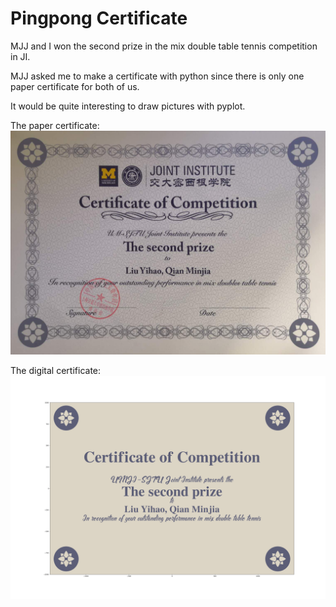 # Pingpong Certificate

MJJ and I won the second prize in the mix double table tennis competition in JI.

MJJ asked me to make a certificate with python since there is only one paper certificate for both of us.

It would be quite interesting to draw pictures with pyplot.

The paper certificate:
![paper certificate](./1606325998.jpg)

The digital certificate:
![digital certificate](./fig.png)


